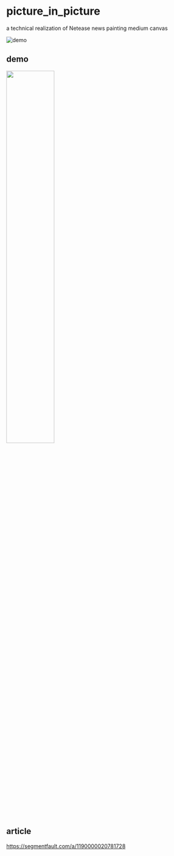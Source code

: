 # picture_in_picture

a technical realization of Netease news painting medium canvas

![demo](https://segmentfault.com/img/bVbzk2g?w=380&h=669)

## demo
<img src="https://image-static.segmentfault.com/342/453/3424532498-5dbb9e2f400dd_articlex" width="50%">

## article
https://segmentfault.com/a/1190000020781728

